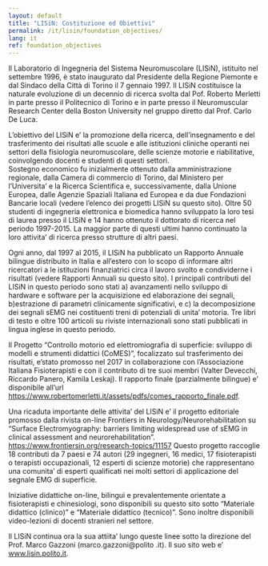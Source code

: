 ```yaml
---
layout: default
title: "LISiN: Costituzione ed Obiettivi"
permalink: /it/lisin/foundation_objectives/
lang: it
ref: foundation_objectives
---
```


Il Laboratorio di Ingegneria del Sistema Neuromuscolare (LISiN), istituito nel settembre 1996, è stato inaugurato dal Presidente della Regione Piemonte e dal Sindaco della Città di Torino il 7 gennaio 1997.
Il LISiN costituisce la naturale evoluzione di un decennio di ricerca svolta dal Pof. Roberto Merletti in parte presso il Politecnico di Torino e in parte presso il Neuromuscular Research Center della Boston University nel gruppo diretto dal Prof. Carlo De Luca.

L’obiettivo del LISiN e’ la promozione della ricerca, dell’insegnamento e del trasferimento dei risultati alle scuole e alle istituzioni cliniche operanti nei settori della fisiologia neuromuscolare, delle scienze motorie e riabilitative, coinvolgendo docenti e studenti di questi settori.  
Sostegno economico fu inizialmente ottenuto dalla amministrazione regionale, dalla Camera di commercio di Torino, dal Ministero per l’Universita’ e la Ricerca Scientifica e, successivamente, dalla Unione Europea, dalle Agenzie Spaziali Italiana ed Europea e da due Fondazioni Bancarie locali (vedere l’elenco dei progetti LISiN su questo sito).  Oltre 50 studenti di ingegneria elettronica e biomedica hanno sviluppato la loro tesi di laurea presso il LISiN e 14 hanno ottenuto il dottorato di ricerca nel periodo 1997-2015.  La maggior parte di questi ultimi hanno continuato la loro attivita’ di ricerca presso strutture di altri paesi.

Ogni anno, dal 1997 al 2015, il LISiN ha pubblicato un Rapporto Annuale bilingue distribuito in Italia e all’estero con lo scopo di informare altri ricercatori a le istituzioni finanziatrici circa il lavoro svolto e condividerne i risultati (vedere Rapporti Annuali su questo sito). I principali contributi del LISiN in questo periodo sono stati a) avanzamenti nello sviluppo di hardware e software per la acquisizione ed elaborazione dei segnali, b)estrazione di parametri clinicamente significativi, e c) la decomposizione dei segnali sEMG nei costituenti treni di potenziali di unita’ motoria.  Tre libri di testo e oltre 100 articoli su riviste internazionali sono stati pubblicati in lingua inglese in questo periodo.

Il Progetto “Controllo motorio ed elettromiografia di superficie: sviluppo di modelli e strumenti didattici (CoMES)”, focalizzato sul trasferimento dei risultati, e’stato promosso nel 2017 in collaborazione con l’Associazione Italiana Fisioterapisti e con il contributo di tre suoi membri (Valter Devecchi, Riccardo Panero, Kamila Leskaj).  Il rapporto finale (parzialmente bilingue) e’ disponibile all’url https://www.robertomerletti.it/assets/pdfs/comes_rapporto_finale.pdf.

Una ricaduta importante delle attivita’ del LISiN e’ il progetto editoriale promosso dalla rivista on-line  Frontiers in Neurology/Neurorehabilitation su “Surface Electromyography: barriers limiting widespread use of sEMG in clinical assessment and neurorehabilitation”. 
https://www.frontiersin.org/research-topics/11157
Questo progetto raccoglie 18 contributi da 7 paesi e 74 autori (29 ingegneri, 16 medici, 17 fisioterapisti o terapisti occupazionali, 12 esperti di scienze motorie) che rappresentano una comunita’ di esperti qualificati nei molti settori di applicazione del segnale EMG di superficie.  

Iniziative didattiche on-line, bilingui e prevalentemente orientate a fisioterapisti e chinesiologi, sono disponibili su questo sito sotto “Materiale didattico (clinico)” e “Materiale didattico (tecnico)”. Sono inoltre disponibili video-lezioni di docenti stranieri nel settore. 

Il LISiN continua ora la sua attiita’ lungo queste linee sotto la direzione del Prof. Marco Gazzoni (marco.gazzoni@polito .it). Il suo sito web e’ www.lisin.polito.it.  
